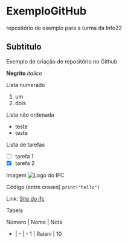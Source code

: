 # ExemploGitHub
repositório de exemplo para a turma da Info22
## Subtitulo
Exemplo de criação de repositório no Github

**Negrito**
*italico*

Lista numerado
1. um
2. dois

Lista não ordenada
* teste
* teste

Lista de tarefas
- [ ] tarefa 1
- [x] tarefa 2

Imagem
![Logo do IFC](https://encrypted-tbn0.gstatic.com/images?q=tbn:ANd9GcTmQjx6NAcQZr7iLuE-QysKxy6aq2VedXRtmnS1WtrYbw&s)

Código (entre crases)
`print("hello")`

Link:
[Site do ifc](https://ifc.edu.br/)  

Tabela

Número | Nome | Nota
- | - | -
1 | Raiani | 10
  


